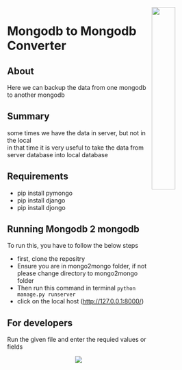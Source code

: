 <img align="right" width="33%" src="https://vivifyassets.s3.ap-south-1.amazonaws.com/lifeeazy-logo1.png">

# Mongodb to Mongodb Converter
 

## About
Here we can backup the data from one mongodb to another mongodb

## Summary
 some times we have the data in server, but not in the local <br />in that 
 time it is very useful to take the data from <br /> server 
 database into local database


## Requirements 
- pip install pymongo
- pip install django
- pip install djongo


## Running Mongodb 2 mongodb
To run this, you have to follow the below steps
- first, clone the repositry
- Ensure you are in mongo2mongo folder, if not please change directory to mongo2mongo folder
- Then run this command in terminal `python manage.py runserver`
- click on the local host (http://127.0.0.1:8000/)

## For developers
Run the given file and enter the requied values or fields

<p align="center">
<img src="https://vivifyassets.s3.ap-south-1.amazonaws.com/cropped-vivify_login.png" margin_left="100"/>
 </p>
